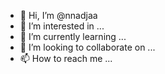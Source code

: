- 👋 Hi, I’m @nnadjaa
- 👀 I’m interested in ...
- 🌱 I’m currently learning ...
- 💞️ I’m looking to collaborate on ...
- 📫 How to reach me ...

<!---
nnadjaa/nnadjaa is a ✨ special ✨ repository because its `README.md` (this file) appears on your GitHub profile.
You can click the Preview link to take a look at your changes.
--->
